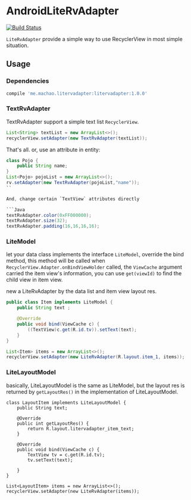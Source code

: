 # AndroidLiteRvAdapter

[![Build Status](https://travis-ci.org/foolhorse/AndroidLiteRvAdapter.svg?branch=master)](https://travis-ci.org/foolhorse/AndroidLiteRvAdapter)

`LiteRvAdapter` provide a simple way to use RecyclerView in most simple situation.

## Usage

### Dependencies

```groovy
compile 'me.machao.litervadapter:litervadapter:1.0.0'
```

### TextRvAdapter

TextRvAdapter support a simple text list `RecyclerView`.

```Java
List<String> textList = new ArrayList<>();
recyclerView.setAdapter(new TextRvAdapter(textList));
```

That's all. or, use an attribute in entity:

```Java
class Pojo {
    public String name;
}
List<Pojo> pojoList = new ArrayList<>();
rv.setAdapter(new TextRvAdapter(pojoList,"name"));
``

And, change certain `TextView` attributes directly

```Java
textRvAdapter.color(0xFF000000);
textRvAdapter.size(32);
textRvAdapter.padding(16,16,16,16);
```

### LiteModel

let your data class implements the interface `LiteModel`, override the bind method, this method will be called when `RecyclerView.Adapter.onBindViewHolder` called, the `ViewCache` argument carried the item view's information, you can use `get(viewId)` to find the child view in item view.

new a LiteRvAdapter by the data list and item view layout res.
```Java
public class Item implements LiteModel {
    public String text ;

    @Override
    public void bind(ViewCache c) {
        ((TextView)c.get(R.id.tv)).setText(text);
    }
}

List<Item> items = new ArrayList<>();
recyclerView.setAdapter(new LiteRvAdapter(R.layout.item_1, items));
```

### LiteLayoutModel

basically, LiteLayoutModel is the same as LiteModel, but the layout res is returned by `getLayoutRes()` in the implementation of LiteLayoutModel.
```
class LayoutItem implements LiteLayoutModel {
    public String text;

    @Override
    public int getLayoutRes() {
        return R.layout.litervadapter_item_text;
    }

    @Override
    public void bind(ViewCache c) {
        TextView tv = c.get(R.id.tv);
        tv.setText(text);

    }
}

List<LayoutItem> items = new ArrayList<>();
recyclerView.setAdapter(new LiteRvAdapter(items));
```